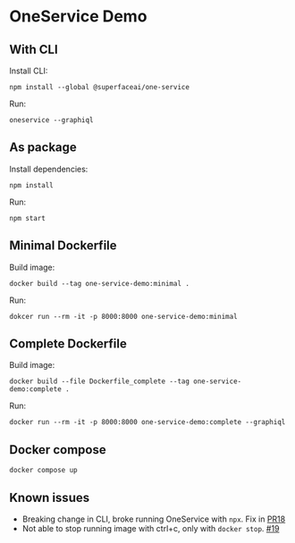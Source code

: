 # OneService Demo

## With CLI

Install CLI:
```
npm install --global @superfaceai/one-service
```

Run:
```shell
oneservice --graphiql
```

## As package

Install dependencies:
```shell
npm install
```

Run:

```shell
npm start
```

## Minimal Dockerfile

Build image:

```shell
docker build --tag one-service-demo:minimal .
```

Run:
```shell
dokcer run --rm -it -p 8000:8000 one-service-demo:minimal
```

## Complete Dockerfile

Build image:
```shell
docker build --file Dockerfile_complete --tag one-service-demo:complete .
```

Run:
```shell
docker run --rm -it -p 8000:8000 one-service-demo:complete --graphiql
```

## Docker compose

```shell
docker compose up
```

## Known issues

- Breaking change in CLI, broke running OneService with `npx`. Fix in [PR18](https://github.com/superfaceai/one-service/pull/18)
- Not able to stop running image with ctrl+c, only with `docker stop`. [#19](https://github.com/superfaceai/one-service/issues/19)

